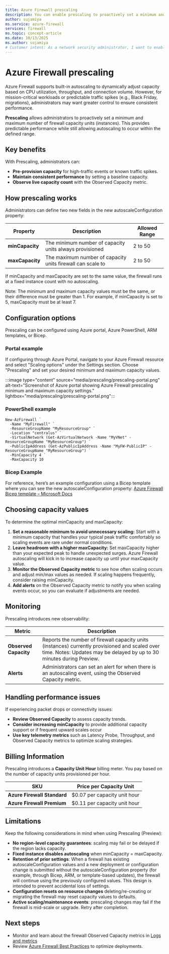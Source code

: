 ```yaml
---
title: Azure Firewall prescaling
description: You can enable prescaling to proactively set a minimum and maximum number of firewall capacity units (instances) for predictable performance.
author: sujamiya
ms.service: azure-firewall
services: firewall
ms.topic: concept-article
ms.date: 10/13/2025
ms.author: sujamiya
# Customer intent: As a network security administrator, I want to enable Prescaling on my Azure Firewall, so that I can proactively set a minimum and maximum number of firewall capacity units (instances) for predictable performance during high-traffic events.
---
```


# Azure Firewall prescaling

Azure Firewall supports built-in autoscaling to dynamically adjust capacity based on CPU utilization, throughput, and connection volume. However, for mission-critical workloads or predictable traffic spikes (e.g., Black Friday, migrations), administrators may want greater control to ensure consistent performance.

**Prescaling** allows administrators to proactively set a minimum and maximum number of firewall capacity units (instances). This provides predictable performance while still allowing autoscaling to occur within the defined range.

## Key benefits
With Prescaling, administrators can:
- 	**Pre-provision capacity** for high-traffic events or known traffic spikes.
- 	**Maintain consistent performance** by setting a baseline capacity.
- 	**Observe live capacity count** with the Observed Capacity metric.

## How prescaling works
Administrators can define two new fields in the new autoscaleConfiguration property:

| **Property** | **Description** | **Allowed Range** |
| --- | --- | --- |
| **minCapacity** | The minimum number of capacity units always provisioned | 2 to 50 |
| **maxCapacity** | The maximum number of capacity units firewall can scale to | 2 to 50 |

If minCapacity and maxCapacity are set to the same value, the firewall runs at a fixed instance count with no autoscaling.

Note: The minimum and maximum capacity values must be the same, or their difference must be greater than 1. For example, if minCapacity is set to 5, maxCapacity must be at least 7.

## Configuration options
Prescaling can be configured using Azure portal, Azure PowerShell, ARM templates, or Bicep.

### Portal example
If configuring through Azure Portal, navigate to your Azure Firewall resource and select "Scaling options" under the Settings section. Choose "Prescaling" and set your desired minimum and maximum capacity values. 

:::image type="content" source="media/prescaling/prescaling-portal.png" alt-text="Screenshot of Azure portal showing Azure Firewall prescaling minimum and maximum capacity settings." lightbox="media/prescaling/prescaling-portal.png":::

### PowerShell example
```azurepowershell
New-AzFirewall `
  -Name "MyFirewall" `
  -ResourceGroupName "MyResourceGroup" `
  -Location "centralus" `
  -VirtualNetwork (Get-AzVirtualNetwork -Name "MyVNet" -ResourceGroupName "MyResourceGroup") `
  -PublicIpAddress (Get-AzPublicIpAddress -Name "MyFW-PublicIP" -ResourceGroupName "MyResourceGroup") `
  -MinCapacity 4 `
  -MaxCapacity 10
```
### Bicep Example
For reference, here’s an example configuration using a Bicep template where you can see the new autoscaleConfiguration property: [Azure Firewall Bicep template – Microsoft Docs](https://learn.microsoft.com/azure/templates/microsoft.network/azurefirewalls?pivots=deployment-language-bicep)

## Choosing capacity values
To determine the optimal minCapacity and maxCapacity: 
1.	**Set a reasonable minimum to avoid unnecessary scaling:** Start with a minimum capacity that handles your typical peak traffic comfortably so scaling events are rare under normal conditions.   
2.	**Leave headroom with a higher maxCapacity:** Set maxCapacity higher than your expected peak to handle unexpected surges. Azure Firewall autoscaling will kick in to increase capacity up until your maxCapacity value.  
3.	**Monitor the Observed Capacity metric** to see how often scaling occurs and adjust min/max values as needed. If scaling happens frequently, consider raising minCapacity.
4.	**Add alerts** on the Observed Capacity metric to notify you when scaling events occur, so you can evaluate if adjustments are needed.

## Monitoring
Prescaling introduces new observability:

| **Metric** | **Description** |
| --- | --- |
| **Observed Capacity** | Reports the number of firewall capacity units (instances) currently provisioned and scaled over time. Notes: Updates may be delayed by up to 30 minutes during Preview. |
| **Alerts** | Administrators can set an alert for when there is an autoscaling event, using the Observed Capacity metric. |

## Handling performance issues
If experiencing packet drops or connectivity issues:
- 	**Review Observed Capacity** to assess capacity trends.
- 	**Consider increasing minCapacity** to provide additional capacity support or if frequent upward scales occur
- 	**Use key telemetry metrics** such as Latency Probe, Throughput, and Observed Capacity metrics to optimize scaling strategies.
 
## Billing Information
Prescaling introduces a **Capacity Unit Hour** billing meter. You pay based on the number of capacity units provisioned per hour. 

| **SKU** | **Price per Capacity Unit** |
| --- | --- |
| **Azure Firewall Standard** | $0.07 per capacity unit hour |
| **Azure Firewall Premium** | $0.11 per capacity unit hour |

## Limitations
Keep the following considerations in mind when using Prescaling (Preview):

- **No region-level capacity guarantees**: scaling may fail or be delayed if the region lacks capacity.
- **Fixed instance disables autoscaling** when minCapacity = maxCapacity.
- **Retention of prior settings**: When a firewall has existing autoscaleConfiguration values and a new deployment or configuration change is submitted without the autoscaleConfiguration property (for example, through Bicep, ARM, or template-based updates), the firewall will continue using the previously configured values. This design is intended to prevent accidental loss of settings.
- **Configuration resets on resource changes** deleting/re-creating or migrating the firewall may reset capacity values to defaults.
- **Active scaling/maintenance events**: prescaling changes may fail if the firewall is mid-scale or upgrade. Retry after completion.

## Next steps
- 	Monitor and learn about the firewall Observed Capacity metrics in [Logs and metrics](monitor-firewall-reference.md)
- 	Review [Azure Firewall Best Practices](firewall-best-practices.md) to optimize deployments.

